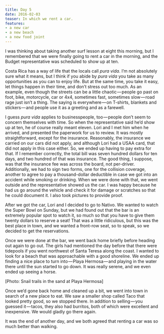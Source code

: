 ```yaml
---
title: Day 5
date: 2016-02-03
teaser: In which we rent a car.
features:
- a new car
- a new beach
- a new food joint
---
```


I was thinking about taking another surf lesson at eight this morning, but I
remembered that we were finally going to rent a car in the morning, and the
Budget representative was scheduled to show up at ten.

Costa Rica has a way of life that the locals call *pura vida*. I’m not
absolutely sure what it means, but I think if you abide by *pura vida* you take
as many opportunities as you can to enjoy life. But at the same time, you take
it easy, let things happen in their time, and don’t stress out too much. As an
example, even though the streets can be a little chaotic — people go past on
foot, bike, motorcycle, car or 4x4, sometimes fast, sometimes slow — road rage
just isn’t a thing. The saying is everywhere — on T-shirts, blankets and
stickers — and people use it as a greeting and as a farewell.

I guess *pura vida* applies to businesspeople, too — people don’t seem to
concern themselves with time. So when the representative said he’d show up at
ten, he of course really meant eleven. Lori and I met him when he arrived, and
presented the paperwork for us to review. It was mostly straightforward, except
for the insurance. Reasonably, the insurance we carried on our cars did not
apply, and although Lori had a USAA card, that did not apply in this case
either. So, we ended up having to pay extra for that. If I remember correctly,
the total bill was seven hundred dollars for ten days, and two hundred of that
was insurance. The good thing, I suppose, was that the insurance fee was across
the board, not per-driver. Additionally, we had to sign two forms, one for the
collision coverage, another to agree to pay a thousand-dollar deductible in case
we got into an accident while smoking or drinking. When we were done with that,
we went outside and the representative showed us the car. I was happy because he
had us go around the vehicle and check it for damage or scratches so that he
could document it. I also took pictures to provide proof.

After we got the car, Lori and I decided to go to Nativo. We wanted to watch the
Super Bowl on Sunday, but we had found out that the bar is an extremely popular
spot to watch it, so much so that you have to give them twenty dollars to
reserve a seat! That was a little ridiculous, but this was the best place in
town, and we wanted a front-row seat, so to speak, so we decided to get the
reservations.

Once we were done at the bar, we went back home briefly before heading out again
to go out. The girls had mentioned the day before that there were tidepools if
you went northwest of Santa Teresa along the coast. I wanted to look for a beach
that was approachable with a good shoreline. We ended up finding a nice place to
turn into — Playa Hermosa — and playing in the water there until the sun started
to go down. It was really serene, and we even ended up seeing a horse.

[Photo: Snail trails in the sand at Playa Hermosa]

Once we’d gone back home and cleaned up a bit, we went into town in search of a
new place to eat. We saw a smaller shop called Taco that looked pretty good, so
we stopped there. In addition to selling — you guessed it — tacos, they also had
burritos, both of which were excellent and inexpensive. We would gladly go there
again.

It was the end of another day, and we both agreed that renting a car was so much
better than walking.

